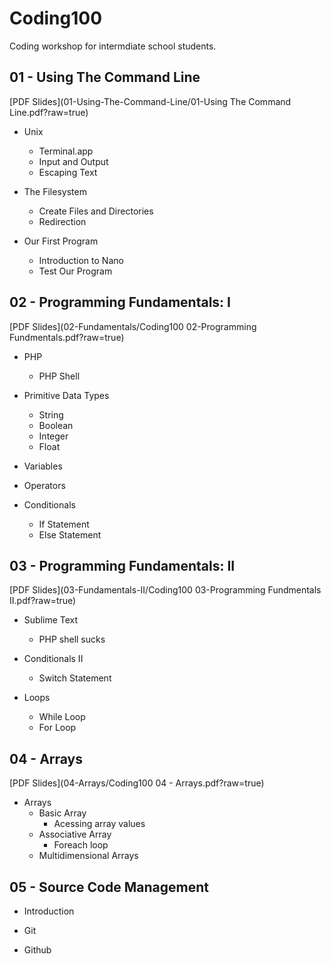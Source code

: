 Coding100
=========

Coding workshop for intermdiate school students. 

## 01 - Using The Command Line

[PDF Slides](01-Using-The-Command-Line/01-Using The Command Line.pdf?raw=true)

* Unix
  * Terminal.app
  * Input and Output
  * Escaping Text

* The Filesystem
  * Create Files and Directories
  * Redirection

* Our First Program
  * Introduction to Nano
  * Test Our Program

## 02 - Programming Fundamentals: I

[PDF Slides](02-Fundamentals/Coding100 02-Programming Fundmentals.pdf?raw=true)

* PHP
  * PHP Shell

* Primitive Data Types
  * String
  * Boolean
  * Integer
  * Float

* Variables

* Operators

* Conditionals
  * If Statement
  * Else Statement

## 03 - Programming Fundamentals: II
[PDF Slides](03-Fundamentals-II/Coding100 03-Programming Fundmentals II.pdf?raw=true)

* Sublime Text
  * PHP shell sucks

* Conditionals II
  * Switch Statement

* Loops
  * While Loop
  * For Loop

## 04 - Arrays
[PDF Slides](04-Arrays/Coding100 04 - Arrays.pdf?raw=true)
* Arrays
  * Basic Array
    * Acessing array values
  * Associative Array
    * Foreach loop
  * Multidimensional Arrays

## 05 - Source Code Management

* Introduction

* Git

* Github
